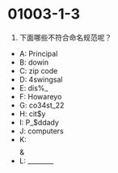 # 01003-1-3
1. 下面哪些不符合命名规范呢？
- A: Principal
- B: dowin
- C: zip code
- D: 4swingsal    
- E: dis%_    
- F: Howareyo
- G: co34st_22
- H: cit$y    
- I: P_$ddady
- J: computers    
- K: $$$$&
- L: ________